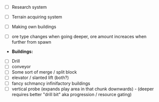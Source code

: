 - [ ] Research system
- [ ] Terrain acquiring system
- [ ] Making own buildings
- [ ] ore type changes when going deeper, ore amount increaces when further from spawn














- **Buildings:**
- [ ] Drill
- [ ] conveyor
- [ ] Some sort of merge / split block
- [ ] elevator / slanted lift (both?)
- [ ] fancy schmancy infinifactory buildings
- [ ] vertical probe (expands play area in that chunk downwards)  -  (deeper requires better "drill bit"  aka progression / resource gating)